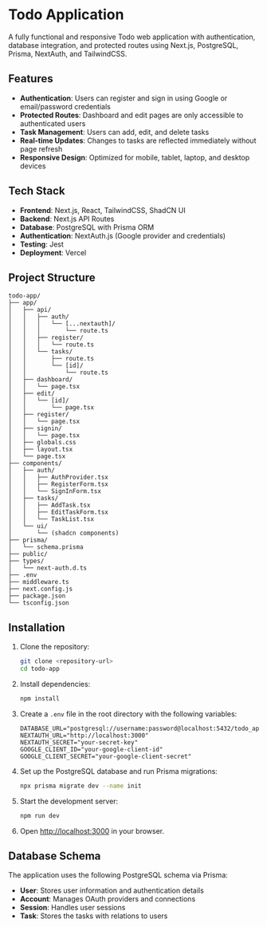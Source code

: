# Todo Application

A fully functional and responsive Todo web application with authentication, database integration, and protected routes using Next.js, PostgreSQL, Prisma, NextAuth, and TailwindCSS.

## Features

- **Authentication**: Users can register and sign in using Google or email/password credentials
- **Protected Routes**: Dashboard and edit pages are only accessible to authenticated users
- **Task Management**: Users can add, edit, and delete tasks
- **Real-time Updates**: Changes to tasks are reflected immediately without page refresh
- **Responsive Design**: Optimized for mobile, tablet, laptop, and desktop devices

## Tech Stack

- **Frontend**: Next.js, React, TailwindCSS, ShadCN UI
- **Backend**: Next.js API Routes
- **Database**: PostgreSQL with Prisma ORM
- **Authentication**: NextAuth.js (Google provider and credentials)
- **Testing**: Jest
- **Deployment**: Vercel

## Project Structure

```
todo-app/
├── app/
│   ├── api/
│   │   ├── auth/
│   │   │   └── [...nextauth]/
│   │   │       └── route.ts
│   │   ├── register/
│   │   │   └── route.ts
│   │   └── tasks/
│   │       ├── route.ts
│   │       └── [id]/
│   │           └── route.ts
│   ├── dashboard/
│   │   └── page.tsx
│   ├── edit/
│   │   └── [id]/
│   │       └── page.tsx
│   ├── register/
│   │   └── page.tsx
│   ├── signin/
│   │   └── page.tsx
│   ├── globals.css
│   ├── layout.tsx
│   └── page.tsx
├── components/
│   ├── auth/
│   │   ├── AuthProvider.tsx
│   │   ├── RegisterForm.tsx
│   │   └── SignInForm.tsx
│   ├── tasks/
│   │   ├── AddTask.tsx
│   │   ├── EditTaskForm.tsx
│   │   └── TaskList.tsx
│   └── ui/
│       └── (shadcn components)
├── prisma/
│   └── schema.prisma
├── public/
├── types/
│   └── next-auth.d.ts
├── .env
├── middleware.ts
├── next.config.js
├── package.json
└── tsconfig.json
```

## Installation

1. Clone the repository:
   ```bash
   git clone <repository-url>
   cd todo-app
   ```

2. Install dependencies:
   ```bash
   npm install
   ```

3. Create a `.env` file in the root directory with the following variables:
   ```
   DATABASE_URL="postgresql://username:password@localhost:5432/todo_app"
   NEXTAUTH_URL="http://localhost:3000"
   NEXTAUTH_SECRET="your-secret-key"
   GOOGLE_CLIENT_ID="your-google-client-id"
   GOOGLE_CLIENT_SECRET="your-google-client-secret"
   ```

4. Set up the PostgreSQL database and run Prisma migrations:
   ```bash
   npx prisma migrate dev --name init
   ```

5. Start the development server:
   ```bash
   npm run dev
   ```

6. Open [http://localhost:3000](http://localhost:3000) in your browser.

## Database Schema

The application uses the following PostgreSQL schema via Prisma:

- **User**: Stores user information and authentication details
- **Account**: Manages OAuth providers and connections
- **Session**: Handles user sessions
- **Task**: Stores the tasks with relations to users